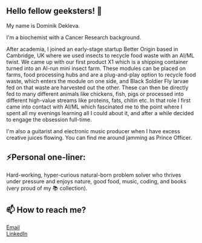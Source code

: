 ## Hello fellow geeksters! 👋

My name is Dominik Dekleva. 

I'm a biochemist with a Cancer Research background.

After academia, I joined an early-stage startup Better Origin based in Cambridge, UK where we used insects to recycle food waste with an AI/ML twist. We came up with our first product X1 which is a shipping container turned into an AI-run mini insect farm. These modules can be placed on farms, food processing hubs and are a plug-and-play option to recycle food waste, which enters the module on one side, and Black Soldier Fly larvae fed on that waste are harvested out the other. These can then be directly fed to many different animals like chickens, fish, pigs or processed into different high-value streams like proteins, fats, chitin etc. In that role I first came into contact with AI/ML which fascinated me to the point where I spent all my evenings learning all I could about it, and after a while decided to engage the obsession full-time. 

I'm also a guitarist and electronic music producer when I have excess creative juices flowing. You can find me around jamming as Prince Officer.

## ⚡Personal one-liner:
Hard-working, hyper-curious natural-born problem solver who thrives under pressure and enjoys nature, good food, music, coding, and books (very proud of my 📚 collection).

## 📫 How to reach me?
[Email](mailto:dominik.dekleva@hotmail.com)  
[LinkedIn](https://www.linkedin.com/in/dominik-dekleva/)


